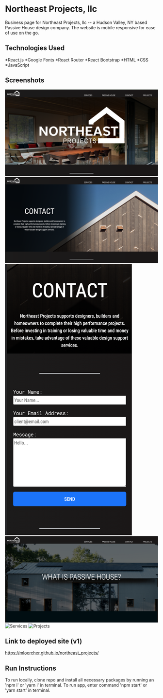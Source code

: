 # Northeast Projects, llc

Business page for Northeast Projects, llc -- a Hudson Valley, NY based Passive House design company. The website is mobile responsive for ease of use on the go. 

## Technologies Used


*React.js
*Google Fonts
*React Router
*React Bootstrap
*HTML
*CSS
*JavaScript

## Screenshots

![Homescreen](src/assets/screenshots/updateNEHOME.png)
![Contact screen](src/assets/screenshots/NEupdateContact.png)
![Mobile View](src/assets/screenshots/NEmobileNew.png)
![What is Passive](src/assets/screenshots/NEupdatePassive.png)
![Services](src/assets/screenshots/NEupdateServices.pngpng)
![Projects](src/assets/screenshots/NEupdateProj.png)


## Link to deployed site (v1)
https://mloercher.github.io/northeast_projects/

## Run Instructions

To run locally, clone repo and install all necessary packages by running an 'npm i' or 'yarn i' in terminal. To run app, enter command 'npm start' or 'yarn start' in terminal. 
